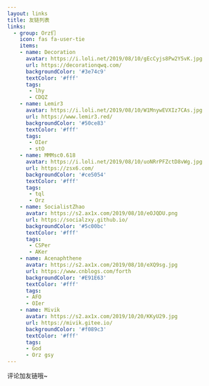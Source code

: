 ```yaml
---
layout: links
title: 友链列表
links:
  - group: Orz们
    icon: fas fa-user-tie
    items:
    - name: Decoration
      avatar: https://i.loli.net/2019/08/10/gEcCyjs8Pw2Y5vK.jpg
      url: https://decorationqwq.com/
      backgroundColor: '#3e74c9'
      textColor: '#fff'
      tags:
       - lhy
       - CDQZ
    - name: Lemir3
      avatar: https://i.loli.net/2019/08/10/W1MnywEVXIz7CAs.jpg
      url: https://www.lemir3.red/
      backgroundColor: '#50ce83'
      textColor: '#fff'
      tags:
       - OIer
       - stO
    - name: MMMsc0.618
      avatar: https://i.loli.net/2019/08/10/uoNRrPFZctD8vWg.jpg
      url: https://zsx6.com/
      backgroundColor: '#ce5054'
      textColor: '#fff'
      tags:
       - tql
       - Orz
    - name: SocialistZhao
      avatar: https://s2.ax1x.com/2019/08/10/eOJQDU.png
      url: https://socialzxy.github.io/
      backgroundColor: '#5c00bc'
      textColor: '#fff'
      tags:
       - CSPer
       - AKer
    - name: Acenaphthene
      avatar: https://s2.ax1x.com/2019/08/10/eXQ9sg.jpg
      url: https://www.cnblogs.com/forth
      backgroundColor: '#E91E63'
      textColor: '#fff'
      tags:
      - AFO
      - OIer
    - name: Mivik
      avatar: https://s2.ax1x.com/2019/10/20/KKyU29.jpg
      url: https://mivik.gitee.io/
      backgroundColor: '#f089c3'
      textColor: '#fff'
      tags:
      - God
      - Orz gsy
---
```


评论加友链哦~
